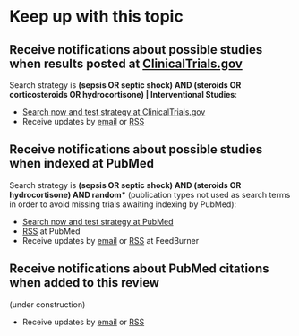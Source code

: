 Keep up with this topic
=========================

Receive notifications about possible studies when results posted at [ClinicalTrials.gov](http://clinicaltrials.gov)
-------------------------
Search strategy is **(sepsis OR septic shock) AND (steroids OR corticosteroids OR hydrocortisone) | Interventional Studies**:

* [Search now and test strategy at ClinicalTrials.gov](https://clinicaltrials.gov/ct2/results?cond=sepsis+OR+septic+shock&term=steroids+OR+corticosteroids+OR+hydrocortisone&cntry=&state=&city=&dist=&Search=Search&type=Intr)
* Receive updates by [email](https://feedburner.google.com/fb/a/mailverify?uri=ClinicaltrialsgovSepsisSteroids) or [RSS](http://feeds.feedburner.com/ClinicaltrialsgovSepsisSteroids)

Receive notifications about possible studies when indexed at PubMed
-------------------------
Search strategy is **(sepsis OR septic shock) AND (steroids OR hydrocortisone) AND random\*** (publication types not used as search terms in order to avoid missing trials awaiting indexing by PubMed):

* [Search now and test strategy at PubMed](https://www.ncbi.nlm.nih.gov/pubmed/?term=((sepsis+OR+septic+shock)+AND+(steroids+OR+hydrocortisone)+AND+random*))
* [RSS](https://eutils.ncbi.nlm.nih.gov/entrez/eutils/erss.cgi?rss_guid=1fM6R6Vx53FAsrAtCwEESPX-BTJjLWSp8BGh96C2F-iBpHbQto) at PubMed
* Receive updates by [email](https://feedburner.google.com/fb/a/mailverify?uri=PubmedSepsisSteroids&amp;loc=en_US) or [RSS](http://feeds.feedburner.com/PubmedSepsisSteroids) at FeedBurner

Receive notifications about PubMed citations when added to this review
-------------------------
(under construction)

* Receive updates by [email](https://feedburner.google.com/fb/a/mailverify?uri=OpenmetaanalysisSepsisSteroids&amp;loc=en_US) or [RSS](http://feeds.feedburner.com/OpenmetaanalysisSepsisSteroids)
